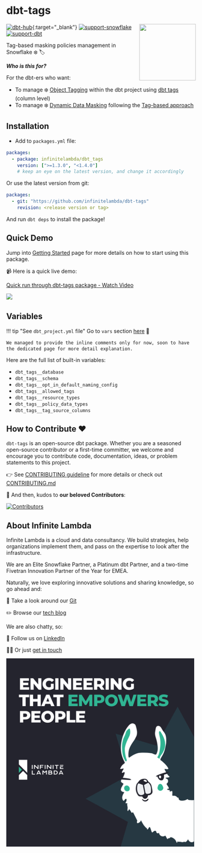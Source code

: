 <!-- markdownlint-disable no-inline-html no-alt-text ul-indent code-block-style -->
# dbt-tags

<img align="right" width="150" height="150" src="./assets/img/il-logo.png">

[![dbt-hub](https://img.shields.io/badge/Visit-dbt--hub%20↗️-FF694B?logo=dbt&logoColor=FF694B)](https://hub.getdbt.com/infinitelambda/dbt_tags?ref=infinitelambda){:target="_blank"}
[![support-snowflake](https://img.shields.io/badge/support-Snowflake-7faecd?logo=snowflake&logoColor=7faecd)](https://docs.snowflake.com?ref=infinitelambda)
[![support-dbt](https://img.shields.io/badge/support-dbt%20v1.6+-FF694B?logo=dbt&logoColor=FF694B)](https://docs.getdbt.com?ref=infinitelambda)

Tag-based masking policies management in Snowflake ❄️ 🏷️

**_Who is this for?_**

For the dbt-ers who want:

- To manage ❄️ [Object Tagging](https://docs.snowflake.com/en/user-guide/object-tagging?ref=infinitelambda) within the dbt project using [dbt tags](https://docs.getdbt.com/reference/resource-configs/tags?ref=infinitelambda) (column level)
- To manage ❄️ [Dynamic Data Masking](https://docs.snowflake.com/en/user-guide/security-column-ddm-use?ref=infinitelambda) following the [Tag-based approach](https://docs.snowflake.com/en/user-guide/tag-based-masking-policies?ref=infinitelambda)

## Installation

- Add to `packages.yml` file:

```yml
packages:
  - package: infinitelambda/dbt_tags
    version: [">=1.3.0", "<1.4.0"]
    # keep an eye on the latest version, and change it accordingly
```

Or use the latest version from git:

```yml
packages:
  - git: "https://github.com/infinitelambda/dbt-tags"
    revision: <release version or tag>
```

And run `dbt deps` to install the package!

## Quick Demo

Jump into [Getting Started](getting-started.md) page for more details on how to start using this package.

📹 Here is a quick live demo:

<div>
  <a href="https://www.loom.com/share/afd6015f3fde4c7bb232741244c744cf">
    <p>Quick run through dbt-tags package - Watch Video</p>
  </a>
  <a href="https://www.loom.com/share/afd6015f3fde4c7bb232741244c744cf">
    <img style="max-width:300px;" src="https://cdn.loom.com/sessions/thumbnails/afd6015f3fde4c7bb232741244c744cf-1710220296731-with-play.gif">
  </a>
</div>

## Variables

!!! tip "See `dbt_project.yml` file"
    Go to `vars` section [here](https://github.com/infinitelambda/dbt-tags/blob/main/dbt_project.yml#L15) 🏃

    We managed to provide the inline comments only for now, soon to have the dedicated page for more detail explanation.

Here are the full list of built-in variables:

- `dbt_tags__database`
- `dbt_tags__schema`
- `dbt_tags__opt_in_default_naming_config`
- `dbt_tags__allowed_tags`
- `dbt_tags__resource_types`
- `dbt_tags__policy_data_types`
- `dbt_tags__tag_source_columns`

## How to Contribute ❤️

`dbt-tags` is an open-source dbt package. Whether you are a seasoned open-source contributor or a first-time committer, we welcome and encourage you to contribute code, documentation, ideas, or problem statements to this project.

👉 See [CONTRIBUTING guideline](https://dbt-tags.iflambda.com/latest/nav/dev/contributing.html) for more details or check out [CONTRIBUTING.md](https://github.com/infinitelambda/dbt-tags/tree/main/CONTRIBUTING.md)

🌟 And then, kudos to **our beloved Contributors**:

<a href="https://github.com/infinitelambda/dbt-tags/graphs/contributors">
  <img src="https://contrib.rocks/image?repo=infinitelambda/dbt-tags" alt="Contributors" />
</a>

## About Infinite Lambda

Infinite Lambda is a cloud and data consultancy. We build strategies, help organizations implement them, and pass on the expertise to look after the infrastructure.

We are an Elite Snowflake Partner, a Platinum dbt Partner, and a two-time Fivetran Innovation Partner of the Year for EMEA.

Naturally, we love exploring innovative solutions and sharing knowledge, so go ahead and:

🔧 Take a look around our [Git](https://github.com/infinitelambda)

✏️ Browse our [tech blog](https://infinitelambda.com/category/tech-blog/)

We are also chatty, so:

👀 Follow us on [LinkedIn](https://www.linkedin.com/company/infinite-lambda/)

👋🏼 Or just [get in touch](https://infinitelambda.com/contacts/)

[<img src="https://raw.githubusercontent.com/infinitelambda/cdn/1.0.0/general/images/GitHub-About-Section-1080x1080.png" alt="About IL" width="500">](https://infinitelambda.com/)
